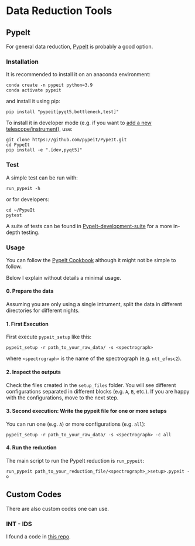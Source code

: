 # Data Reduction Tools


## PypeIt

For general data reduction, [PypeIt](https://pypeit.readthedocs.io/en/release/index.html) is probably a good option.

### Installation

It is recommended to install it on an anaconda environment:

```code
conda create -n pypeit python=3.9
conda activate pypeit
```

and install it using pip:

```code
pip install "pypeit[pyqt5,bottleneck,test]"
```

To install it in developer mode (e.g. if you want to [add a new telescope/instrument](https://pypeit.readthedocs.io/en/release/new_spectrograph.html)), use:

```code
git clone https://github.com/pypeit/PypeIt.git
cd PypeIt
pip install -e ".[dev,pyqt5]"
```

### Test

A simple test can be run with:

```code
run_pypeit -h
```

or for developers:

```code
cd ~/PypeIt
pytest
```

A suite of tests can be found in [PypeIt-development-suite](https://github.com/pypeit/PypeIt-development-suite) for a more in-depth testing.

### Usage

You can follow the [PypeIt Cookbook](https://pypeit.readthedocs.io/en/release/cookbook.html) although it might not be simple to follow.

Below I explain without details a minimal usage.

#### 0. Prepare the data

Assuming you are only using a single intrument, split the data in different directories for different nights.

#### 1. First Execution

First execute `pypeit_setup` like this:

```code
pypeit_setup -r path_to_your_raw_data/ -s <spectrograph>
```

where `<spectrograph>` is the name of the spectrograph (e.g. `ntt_efosc2`).

#### 2. Inspect the outputs

Check the files created in the `setup_files` folder. You will see different configurations separated in different blocks (e.g. `A`, `B`, etc.). If you are happy with the configurations, move to the next step.

#### 3. Second execution: Write the pypeit file for one or more setups 

You can run one (e.g. `A`) or more configurations (e.g. `all`):

```code
pypeit_setup -r path_to_your_raw_data/ -s <spectrograph> -c all
```

#### 4. Run the reduction

The main script to run the PypeIt reduction is `run_pypeit`:

```code
run_pypeit path_to_your_reduction_file/<spectrograph>_>setup>.pypeit -o
```

## Custom Codes

There are also custom codes one can use.

### INT - IDS

I found a code in [this repo](https://github.com/aayush3009/INT-IDS-DataReduction).
